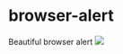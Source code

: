 # browser-alert
Beautiful browser alert
<img src="https://github.com/geeknection/browser-alert/perview.png" />
